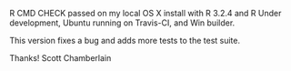 R CMD CHECK passed on my local OS X install with R 3.2.4 and
R Under development, Ubuntu running on Travis-CI, and Win builder.

This version fixes a bug and adds more tests to the test suite.

Thanks! Scott Chamberlain
